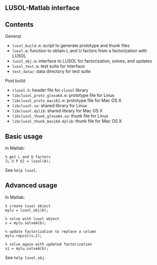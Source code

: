 ## LUSOL-Matlab interface

## Contents

General:

* `lusol_build.m`: script to generate prototype and thunk files
* `lusol.m`: function to obtain L and U factors from a factorization with LUSOL
* `lusol_obj.m`: interface to LUSOL for factorization, solves, and updates
* `lusol_test.m`: test suite for interface
* `test_data/`: data directory for test suite

Post build:
* `clusol.h`: header file for `clusol` library
* `libclusol_proto_glnxa64.m`: prototype file for Linux
* `libclusol_proto_maci61.m`: prototype file for Mac OS X
* `libclusol.so`: shared library for Linux
* `libclusol.dylib`: shared library for Mac OS X
* `libclusol_thunk_glnxa64.so`: thunk file for Linux
* `libclusol_thunk_maci64.dylib`: thunk file for Mac OS X

## Basic usage

In Matlab:

```
% get L and U factors
[L U P Q] = lusol(A);
```

See `help lusol`.

## Advanced usage

In Matlab:

```
% create lusol object
mylu = lusol_obj(A);

% solve with lusol object
x = mylu.solveA(b);

% update factorization to replace a column
mylu.repcol(v,1);

% solve again with updated factorization
x1 = mylu.solveA(b);
```

See `help lusol_obj`.
